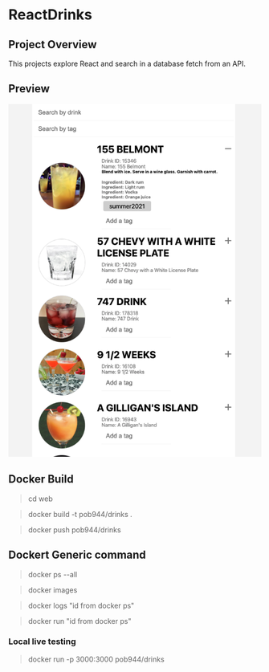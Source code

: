 # ReactDrinks

## Project Overview

This projects explore React and search in a database fetch from an API.

## Preview

![preview](init.png)

## Docker Build

> cd web

> docker build -t pob944/drinks .

> docker push pob944/drinks


## Dockert Generic command

> docker ps --all

> docker images

> docker logs "id from docker ps"

> docker run "id from docker ps"


### Local live testing
> docker run -p 3000:3000 pob944/drinks